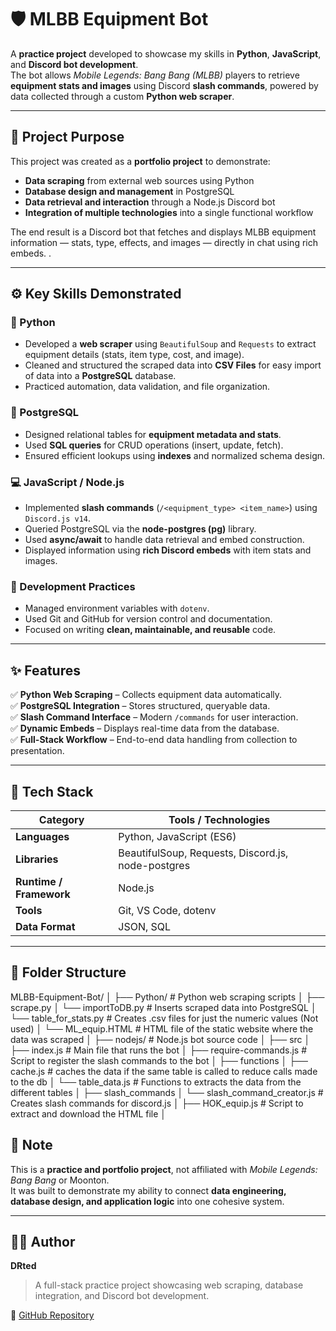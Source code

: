# 🛡️ MLBB Equipment Bot  

A **practice project** developed to showcase my skills in **Python**, **JavaScript**, and **Discord bot development**.  
The bot allows *Mobile Legends: Bang Bang (MLBB)* players to retrieve **equipment stats and images** using Discord **slash commands**, powered by data collected through a custom **Python web scraper**.

---

## 🎯 Project Purpose  

This project was created as a **portfolio project** to demonstrate:  
- **Data scraping** from external web sources using Python  
- **Database design and management** in PostgreSQL  
- **Data retrieval and interaction** through a Node.js Discord bot  
- **Integration of multiple technologies** into a single functional workflow  

The end result is a Discord bot that fetches and displays MLBB equipment information — stats, type, effects, and images — directly in chat using rich embeds. .

---

## ⚙️ Key Skills Demonstrated  

### 🐍 Python  
- Developed a **web scraper** using `BeautifulSoup` and `Requests` to extract equipment details (stats, item type, cost, and image).  
- Cleaned and structured the scraped data into **CSV Files** for easy import of data into a **PostgreSQL** database.  
- Practiced automation, data validation, and file organization.

### 💾 PostgreSQL
- Designed relational tables for **equipment metadata and stats**.  
- Used **SQL queries** for CRUD operations (insert, update, fetch).  
- Ensured efficient lookups using **indexes** and normalized schema design.

### 💻 JavaScript / Node.js  
- Implemented **slash commands** (`/<equipment_type> <item_name>`) using `Discord.js v14`.  
- Queried PostgreSQL via the **node-postgres (pg)** library.  
- Used **async/await** to handle data retrieval and embed construction.  
- Displayed information using **rich Discord embeds** with item stats and images. 

### 🧰 Development Practices  
- Managed environment variables with `dotenv`.  
- Used Git and GitHub for version control and documentation.  
- Focused on writing **clean, maintainable, and reusable** code.  

---

## ✨ Features  

✅ **Python Web Scraping** – Collects equipment data automatically.  
✅ **PostgreSQL Integration** – Stores structured, queryable data.  
✅ **Slash Command Interface** – Modern `/commands` for user interaction.  
✅ **Dynamic Embeds** – Displays real-time data from the database.  
✅ **Full-Stack Workflow** – End-to-end data handling from collection to presentation.  
  

---

## 🧠 Tech Stack  

| Category | Tools / Technologies |
|-----------|----------------------|
| **Languages** | Python, JavaScript (ES6) |
| **Libraries** | BeautifulSoup, Requests, Discord.js, node-postgres |
| **Runtime / Framework** | Node.js |
| **Tools** | Git, VS Code, dotenv |
| **Data Format** | JSON, SQL |

---

## 📂 Folder Structure  

MLBB-Equipment-Bot/
│
├── Python/ # Python web scraping scripts
│ ├── scrape.py
│ └── importToDB.py # Inserts scraped data into PostgreSQL
│ └── table_for_stats.py # Creates .csv files for just the numeric values (Not used)
│ └── ML_equip.HTML # HTML file of the static website where the data was scraped
│
├── nodejs/ # Node.js bot source code
│ ├── src
│   ├── index.js # Main file that runs the bot
│   ├── require-commands.js # Script to register the slash commands to the bot
│   ├── functions
│     ├── cache.js # caches the data if the same table is called to reduce calls made to the db
│     └── table_data.js # Functions to extracts the data from the different tables
│   ├── slash_commands
│     └── slash_command_creator.js # Creates slash commands for discord.js 
│ ├── HOK_equip.js # Script to extract and download the HTML file
│ 
 
## 📜 Note  

This is a **practice and portfolio project**, not affiliated with *Mobile Legends: Bang Bang* or Moonton.  
It was built to demonstrate my ability to connect **data engineering, database design, and application logic** into one cohesive system.  

---
## 👨‍💻 Author  

**DRted**  
> A full-stack practice project showcasing web scraping, database integration, and Discord bot development.  

🔗 [GitHub Repository](https://github.com/DRted2099/MLBB-Equipment-Bot/tree/main)

